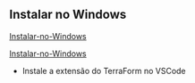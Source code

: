 ## Instalar no Windows 
[Instalar-no-Windows](https://developer.hashicorp.com/terraform/tutorials/aws-get-started/install-cli)

[Instalar-no-Windows](https://www.youtube.com/watch?v=bSrV1Dr8py8)

* Instale a extensão do TerraForm no VSCode